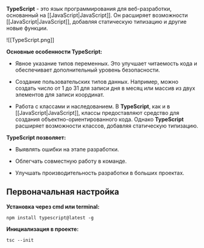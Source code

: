 **TypeScript** - это язык программирования для веб-разработки, основанный на [[JavaScript|JavaScript]]. Он расширяет возможности [[JavaScript|JavaScript]], добавляя статическую типизацию и другие новые функции.

![[TypeScript.png]]

**Основные особенности TypeScript:**

- Явное указание типов переменных. Это улучшает читаемость кода и обеспечивает дополнительный уровень безопасности.
    
- Создание пользовательских типов данных. Например, можно создать число от 1 до 31 для записи дня в месяц или массив из двух элементов для записи координат.
    
- Работа с классами и наследованием. В **TypeScript**, как и в [[JavaScript|JavaScript]], классы предоставляют средство для создания объектно-ориентированного кода. Однако **TypeScript** расширяет возможности классов, добавляя статическую типизацию.

**TypeScript позволяет:**

- Выявлять ошибки на этапе разработки.
    
- Облегчать совместную работу в команде.
    
- Улучшать производительность разработки в больших проектах.

## Первоначальная настройка

**Установка через cmd или terminal:**

```Shell
npm install typescript@latest -g
```

**Инициализация в проекте:**

```Shell
tsc --init
```